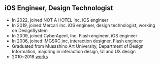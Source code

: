 ## iOS Engineer, Design Technologist

* In 2022, joined NOT A HOTEL Inc. iOS engineer
* In 2019, joined Mercari Inc. iOS engineer, design technologist, working on DesignSystem
* In 2009, joined CyberAgent, Inc. Flash engineer, iOS engineer
* In 2006, joined IMGSRC.inc, interaction designer, Flash engineer
* Graduated from Musashino Art University, Department of Design Information, majoring in interaction design, UI and UX design
* 2010\~2018 [works](https://slides.com/shiuchi/deck-1)
